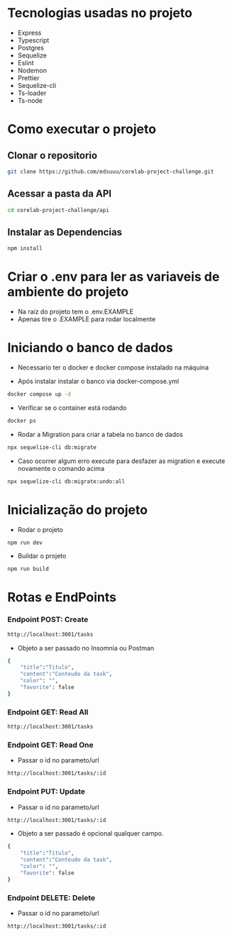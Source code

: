 # Tecnologias usadas no projeto
- Express
- Typescript
- Postgres
- Sequelize
- Eslint
- Nodemon
- Prettier
- Sequelize-cli
- Ts-loader
- Ts-node

# Como executar o projeto

## Clonar o repositorio
```bash
git clone https://github.com/edsuuu/corelab-project-challenge.git
```

## Acessar a pasta da API
```bash
cd corelab-project-challenge/api
```

## Instalar as Dependencias

```bash
npm install
```

# Criar o .env para ler as variaveis de ambiente do projeto
- Na raiz do projeto tem o .env.EXAMPLE
- Apenas tire o .EXAMPLE para rodar localmente

# Iniciando o banco de dados
- Necessario ter o docker e docker compose instalado na máquina

- Após instalar instalar o banco via docker-compose.yml

```bash
docker compose up -d
```
- Verificar se o container está rodando

```bash
docker ps
```

- Rodar a Migration para criar a tabela no banco de dados

```bash
npx sequelize-cli db:migrate
```
- Caso ocorrer algum erro execute para desfazer as migration e execute novamente o comando acima

```bash
npx sequelize-cli db:migrate:undo:all
```

# Inicialização do projeto

- Rodar o projeto
```bash
npm run dev
```
- Buildar o projeto
```bash
npm run build
```

# Rotas e EndPoints

### Endpoint POST: Create
```bash
http://localhost:3001/tasks
```
- Objeto a ser passado no Insomnia ou Postman

```bash
{
	"title":"Titulo",
	"content":"Conteudo da task",
	"color": "",
	"favorite": false
}
```
### Endpoint GET: Read All
```bash
http://localhost:3001/tasks
```
### Endpoint GET: Read One
- Passar o id no parameto/url
```bash
http://localhost:3001/tasks/:id
```
### Endpoint PUT: Update
- Passar o id no parameto/url
```bash
http://localhost:3001/tasks/:id
```
- Objeto a ser passado é opcional qualquer campo.
```bash
{
	"title":"Titulo",
	"content":"Conteudo da task",
	"color": "",
	"favorite": false
}
```
### Endpoint DELETE: Delete
- Passar o id no parameto/url
```bash
http://localhost:3001/tasks/:id
```
